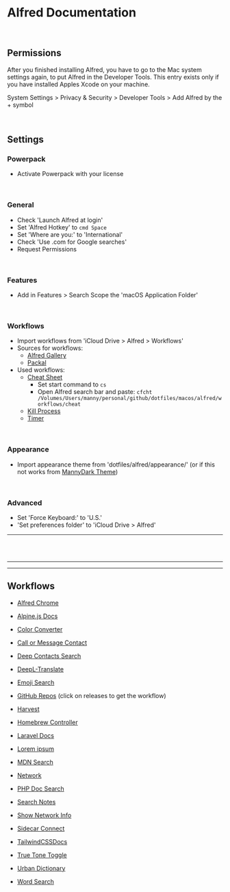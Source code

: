 # Alfred Documentation
<br>

## Permissions
After you finished installing Alfred, you have to go to the Mac system settings
again, to put Alfred in the Developer Tools.
This entry exists only if you have installed Apples Xcode on your machine.

System Settings > Privacy & Security > Developer Tools > Add Alfred by the + symbol

<br>

## Settings
### Powerpack
* Activate Powerpack with your license

<br>

### General
* Check 'Launch Alfred at login'
* Set 'Alfred Hotkey' to `cmd Space`
* Set 'Where are you:' to 'International'
* Check 'Use .com for Google searches'
* Request Permissions

<br>

### Features
* Add in Features > Search Scope the 'macOS Application Folder'

<br>

### Workflows
* Import workflows from 'iCloud Drive > Alfred > Workflows'
* Sources for workflows:
  * [Alfred Gallery](https://alfred.app)
  * [Packal](https://www.packal.org)
* Used workflows:
  * [Cheat Sheet](https://github.com/odapg/alfred-cheat?tab=readme-ov-file#rules)
    * Set start command to `cs`
    * Open Alfred search bar and paste: `cfcht /Volumes/Users/manny/personal/github/dotfiles/macos/alfred/workflows/cheat`
  * [Kill Process](https://www.packal.org/workflow/kill-process)
  * [Timer](https://github.com/colomolo/alfred-timer)



<br>

### Appearance
* Import appearance theme from 'dotfiles/alfred/appearance/' (or if this not works from [MannyDark Theme](https://www.alfredapp.com/extras/theme/Ya1aUtLhNp/))

<br>

### Advanced
* Set 'Force Keyboard:' to 'U.S.'
* 'Set preferences folder' to 'iCloud Drive > Alfred'

---
<br>


<br>




---
---

## Workflows
* [Alfred Chrome](https://github.com/ShogunPanda/alfred-chrome)
* [Alpine.js Docs](https://github.com/Fadarrizz/alfred-alpinejs-docs)
* [Color Converter](https://www.packal.org/workflow/colors)
* [Call or Message Contact](https://github.com/c-stephens/Call-or-Message-Contact)
* [Deep Contacts Search](https://alfred.app/workflows/alfredapp/deep-contacts-search/)
* [DeepL-Translate](https://github.com/m9dfukc/deepl-alfred-workflow/tree/master)
* [Emoji Search](https://github.com/jsumners/alfred-emoji)
* [GitHub Repos](https://github.com/edgarjs/alfred-github-repos) (click on releases to get the workflow)
* [Harvest](https://github.com/andrejilderda/alfred-harvest)
* [Homebrew Controller](https://www.packal.org/workflow/homebrew-controller)


* [Laravel Docs](https://github.com/tillkruss/alfred-laravel-docs)
* [Lorem ipsum](https://github.com/alexchantastic/alfred-lipsum-workflow)
* [MDN Search](https://github.com/gilbarbara/alfred-workflows/tree/main/mdn-search)
* [Network](https://github.com/mrodalgaard/alfred-network-workflow)
* [PHP Doc Search](https://www.packal.org/workflow/php-doc-search)
* [Search Notes](https://github.com/sballin/alfred-search-notes-app)
* [Show Network Info](https://github.com/jeppestaerk/alfred-show-network-info)
* [Sidecar Connect](https://github.com/kovstas/alfred-sidecar)


* [TailwindCSSDocs](https://github.com/clnt/alfred-tailwindcss-docs/tree/master)
* [True Tone Toggle](https://github.com/B3nnyL/alfred-true-tone-toggle)
* [Urban Dictionary](https://github.com/xilopaint/alfred-urban-dictionary/releases/tag/v2.7.0)
* [Word Search](https://github.com/jun6lee/Alfred-WordSearch)
